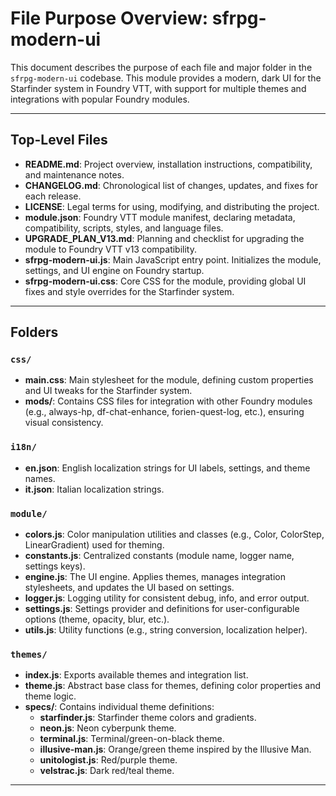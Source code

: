 # File Purpose Overview: sfrpg-modern-ui

This document describes the purpose of each file and major folder in the `sfrpg-modern-ui` codebase. This module provides a modern, dark UI for the Starfinder system in Foundry VTT, with support for multiple themes and integrations with popular Foundry modules.

---

## Top-Level Files

- **README.md**: Project overview, installation instructions, compatibility, and maintenance notes.
- **CHANGELOG.md**: Chronological list of changes, updates, and fixes for each release.
- **LICENSE**: Legal terms for using, modifying, and distributing the project.
- **module.json**: Foundry VTT module manifest, declaring metadata, compatibility, scripts, styles, and language files.
- **UPGRADE_PLAN_V13.md**: Planning and checklist for upgrading the module to Foundry VTT v13 compatibility.
- **sfrpg-modern-ui.js**: Main JavaScript entry point. Initializes the module, settings, and UI engine on Foundry startup.
- **sfrpg-modern-ui.css**: Core CSS for the module, providing global UI fixes and style overrides for the Starfinder system.

---

## Folders

### `css/`
- **main.css**: Main stylesheet for the module, defining custom properties and UI tweaks for the Starfinder system.
- **mods/**: Contains CSS files for integration with other Foundry modules (e.g., always-hp, df-chat-enhance, forien-quest-log, etc.), ensuring visual consistency.

### `i18n/`
- **en.json**: English localization strings for UI labels, settings, and theme names.
- **it.json**: Italian localization strings.

### `module/`
- **colors.js**: Color manipulation utilities and classes (e.g., Color, ColorStep, LinearGradient) used for theming.
- **constants.js**: Centralized constants (module name, logger name, settings keys).
- **engine.js**: The UI engine. Applies themes, manages integration stylesheets, and updates the UI based on settings.
- **logger.js**: Logging utility for consistent debug, info, and error output.
- **settings.js**: Settings provider and definitions for user-configurable options (theme, opacity, blur, etc.).
- **utils.js**: Utility functions (e.g., string conversion, localization helper).

### `themes/`
- **index.js**: Exports available themes and integration list.
- **theme.js**: Abstract base class for themes, defining color properties and theme logic.
- **specs/**: Contains individual theme definitions:
  - **starfinder.js**: Starfinder theme colors and gradients.
  - **neon.js**: Neon cyberpunk theme.
  - **terminal.js**: Terminal/green-on-black theme.
  - **illusive-man.js**: Orange/green theme inspired by the Illusive Man.
  - **unitologist.js**: Red/purple theme.
  - **velstrac.js**: Dark red/teal theme.

---

